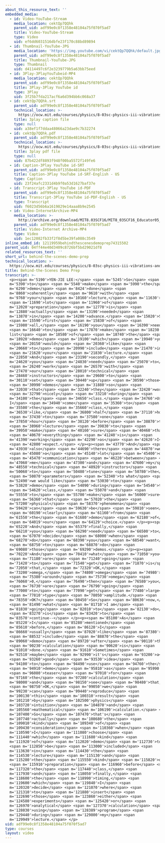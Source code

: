 ```yaml
---
about_this_resource_text: ''
embedded_media:
  - id: Video-YouTube-Stream
    media_location: cektQp7QQhk
    parent_uid: adf99e0c8f1358e48104a75f070f5ad7
    title: Video-YouTube-Stream
    type: Video
    uid: ef6dd6031516dbfe23f170c88bd89894
  - id: Thumbnail-YouTube-JPG
    media_location: 'https://img.youtube.com/vi/cektQp7QQhk/default.jpg'
    parent_uid: adf99e0c8f1358e48104a75f070f5ad7
    title: Thumbnail-YouTube-JPG
    type: Thumbnail
    uid: d4114497c6f2e3239779b5a63bb75eed
  - id: 3Play-3PlayYouTubeid-MP4
    media_location: cektQp7QQhk
    parent_uid: adf99e0c8f1358e48104a75f070f5ad7
    title: 3Play-3Play YouTube id
    type: 3Play
    uid: 3f25b7fda217acf6a6d394bb6c068a37
  - id: cektQp7QQhk.srt
    parent_uid: adf99e0c8f1358e48104a75f070f5ad7
    technical_location: >-
      https://ocw.mit.edu/courses/physics/8-03sc-physics-iii-vibrations-and-waves-fall-2016/instructor-insights/behind-the-scenes-demo-prep/cektQp7QQhk.srt
    title: 3play caption file
    type: null
    uid: a38ef1f7ddaa48066a23dae9c7b32274
  - id: cektQp7QQhk.pdf
    parent_uid: adf99e0c8f1358e48104a75f070f5ad7
    technical_location: >-
      https://ocw.mit.edu/courses/physics/8-03sc-physics-iii-vibrations-and-waves-fall-2016/instructor-insights/behind-the-scenes-demo-prep/cektQp7QQhk.pdf
    title: 3play pdf file
    type: null
    uid: 87b422df8893f948f00ba5572f149fe6
  - id: Caption-3Play YouTube id-SRT
    parent_uid: adf99e0c8f1358e48104a75f070f5ad7
    title: Caption-3Play YouTube id-SRT-English - US
    type: Caption
    uid: 23f24afc2331d4b9f0a53d1627baf37e
  - id: Transcript-3Play YouTube id-PDF
    parent_uid: adf99e0c8f1358e48104a75f070f5ad7
    title: Transcript-3Play YouTube id-PDF-English - US
    type: Transcript
    uid: f6023d56b6a1619829e14aaa8b9e2545
  - id: Video-InternetArchive-MP4
    media_location: >-
      http://archive.org/download/MIT8.03SCF16/MIT8_03SCF16_Educator05_Behind-the-Scenes_Demo_Prep_300k.mp4
    parent_uid: adf99e0c8f1358e48104a75f070f5ad7
    title: Video-Internet Archive-MP4
    type: Video
    uid: 1ec12082fb33f2f8d5be39fa088c3549
inline_embed_id: 12119959behindthescenesdemoprep74315502
parent_uid: 04ff44e40d3409c8726bf5bd29021df8
related_resources_text: ''
short_url: behind-the-scenes-demo-prep
technical_location: >-
  https://ocw.mit.edu/courses/physics/8-03sc-physics-iii-vibrations-and-waves-fall-2016/instructor-insights/behind-the-scenes-demo-prep
title: Behind-the-Scenes Demo Prep
transcript: >-
  <p><span m='5190'>YEN-JIE LEE:</span> <span m='5245'>So</span> <span
  m='5390'>to</span> <span m='5540'>make</span> <span m='5990'>the</span> <span
  m='6290'>demo</span> <span m='8424'>done</span> <span
  m='8860'>coherently</span> <span m='9610'>with</span> <span
  m='9760'>your</span> <span m='10160'>lecture,</span> <span m='11630'>a</span>
  <span m='11690'>lot</span> <span m='11960'>of</span> <span
  m='12020'>preparation</span> <span m='12770'>is</span> <span
  m='12880'>actually</span> <span m='13190'>needed</span> <span
  m='13870'>in</span> <span m='14200'>advance.</span> <span m='15020'>So</span>
  <span m='15590'>first</span> <span m='15830'>of</span> <span
  m='15980'>all,</span> <span m='16190'>you</span> <span m='16390'>need</span>
  <span m='16640'>to</span> <span m='17870'>make</span> <span m='18230'>a
  list</span> <span m='18580'>of</span> <span m='18740'>the</span> <span
  m='18920'>demo</span> <span m='19100'>which</span> <span m='19940'>you</span>
  <span m='20150'>would</span> <span m='20360'>like</span> <span
  m='20660'>to</span> <span m='20990'>include</span> <span m='21470'>in</span>
  <span m='21620'>your</span> <span m='21830'>lecture.</span> <span
  m='22850'>And</span> <span m='23190'>secondly,</span> <span
  m='24620'>you</span> <span m='24830'>need</span> <span m='25070'>to</span>
  <span m='26240'>work</span> <span m='26570'>with</span> <span
  m='27470'>our</span> <span m='28010'>technical</span> <span
  m='28460'>instructors</span> <span m='29600'>to</span> <span
  m='30110'>set</span> <span m='30440'>up</span> <span m='30590'>those</span>
  <span m='30990'>demos</span> <span m='31880'>so</span> <span
  m='32030'>that</span> <span m='32240'>they</span> <span m='32420'>work</span>
  <span m='32790'>nicely</span> <span m='33210'>during</span> <span
  m='34100'>the</span> <span m='34650'>class.</span> <span m='34760'>Usually,
  I</span> <span m='34940'>come</span> <span m='35360'>to</span> <span
  m='35500'>the</span> <span m='35660'>class,</span> <span
  m='36530'>like,</span> <span m='36800'>half</span> <span m='37110'>hour</span>
  <span m='37430'>to</span> <span m='37580'>one</span> <span
  m='37850'>hour</span> <span m='38120'>before</span> <span m='38870'>the</span>
  <span m='38960'>lecture</span> <span m='39830'>to</span> <span
  m='39950'>make</span> <span m='40160'>sure</span> <span m='40460'>that</span>
  <span m='40670'>everything</span> <span m='41240'>is</span> <span
  m='41390'>working</span> <span m='42290'>as</span> <span m='42620'>I</span>
  <span m='42800'>expect.</span> </p><p><span m='43770'>And</span> <span
  m='43930'>also</span> <span m='44690'>there</span> <span m='44870'>were</span>
  <span m='45080'>a</span> <span m='45140'>lot</span> <span m='45400'>of</span>
  <span m='45470'>communication</span> <span m='46220'>between</span> <span
  m='47060'>me</span> <span m='47300'>and</span> <span m='47600'>my</span> <span
  m='48550'>technical</span> <span m='48920'>instructors</span> <span
  m='50060'>to</span> <span m='50480'>tune</span> <span m='50780'>the</span>
  <span m='50870'>parameters</span> <span m='52340'>to what</span> <span
  m='52490'>we would like</span> <span m='53030'>to</span> <span
  m='53820'>demo</span> <span m='54090'>during</span> <span m='54540'>the</span>
  <span m='54620'>class,</span> <span m='55070'>and</span> <span
  m='55550'>to</span> <span m='55700'>make</span> <span m='56000'>sure</span>
  <span m='56360'>that</span> <span m='57020'>the</span> <span
  m='57200'>physical</span> <span m='58370'>phenomena</span> <span
  m='59420'>can</span> <span m='59630'>be</span> <span m='59810'>seen</span>
  <span m='60190'>clearly</span> <span m='61160'>from</span> <span
  m='61550'>the</span> <span m='61680'>demo</span> <span m='62180'>of</span>
  <span m='64019'>our</span> <span m='64129'>choice.</span> </p><p><span
  m='65220'>And</span> <span m='65379'>finally,</span> <span
  m='66210'>you</span> <span m='66290'>need</span> <span m='66500'>to</span>
  <span m='67070'>decide</span> <span m='68000'>when</span> <span
  m='68270'>do</span> <span m='68390'>you</span> <span m='68540'>want</span>
  <span m='68750'>to</span> <span m='68870'>do</span> <span
  m='69080'>those</span> <span m='69290'>demos.</span> </p><p><span
  m='70220'>And</span> <span m='70410'>what</span> <span m='71050'>you</span>
  <span m='71180'>are</span> <span m='71240'>going</span> <span
  m='71420'>to</span> <span m='71540'>get</span> <span m='71870'>is</span> <span
  m='72050'>that,</span> <span m='72320'>OK,</span> <span
  m='73200'>omega,</span> <span m='74800'>omega</span> <span m='74980'>D</span>
  <span m='75380'>around</span> <span m='75730'>omega</span> <span
  m='76060'>0,</span> <span m='76490'>then</span> <span m='76580'>you</span>
  <span m='76730'>are</span> <span m='76790'>going</span> <span
  m='77000'>to</span> <span m='77090'>get</span> <span m='77480'>large</span>
  <span m='77810'>type</span> <span m='78050'>amplitude.</span> <span
  m='78350'>OK?</span> <span m='80450'>So</span> <span m='80630'>now,</span>
  <span m='81490'>what</span> <span m='81710'>I am</span> <span
  m='81830'>going</span> <span m='82010'>to</span> <span m='82130'>do</span>
  <span m='83270'>is</span> <span m='83420'>to</span> <span
  m='83570'>continue--</span> </p><p><span m='85100'>As</span> <span
  m='85220'>I</span> <span m='85280'>mentioned</span> <span
  m='85610'>before,</span> <span m='86120'>I</span> <span
  m='86660'>usually</span> <span m='87020'>like</span> <span m='87380'>to</span>
  <span m='88532'>include</span> <span m='88870'>the</span> <span
  m='89060'>demo</span> <span m='89720'>after</span> <span m='90110'>the</span>
  <span m='90230'>calculation</span> <span m='90620'>is</span> <span
  m='91010'>done.</span> <span m='91610'>Sometimes</span> <span
  m='92510'>maybe</span> <span m='92990'>it's</span> <span m='93200'>a</span>
  <span m='93260'>good</span> <span m='93530'>idea</span> <span
  m='94100'>to</span> <span m='94490'>use</span> <span m='94760'>the</span>
  <span m='94910'>demo</span> <span m='95810'>as</span> <span m='95990'>a</span>
  <span m='96080'>teaser</span> <span m='97010'>for</span> <span
  m='97160'>the</span> <span m='97280'>calculation</span> <span
  m='98000'>and</span> <span m='98150'>see</span> <span m='98480'>that,</span>
  <span m='98750'>OK,</span> <span m='99050'>we</span> <span
  m='99230'>can</span> <span m='99440'>reproduce</span> <span
  m='100130'>this</span> <span m='100310'>result</span> <span
  m='101210'>by</span> <span m='102500'>physics</span> <span
  m='103720'>intuition</span> <span m='104870'>and</span> <span
  m='105560'>mathematical</span> <span m='106190'>calculation.</span> <span
  m='107400'>So</span> <span m='107470'>that's</span> <span
  m='107740'>actually</span> <span m='108680'>the</span> <span
  m='109010'>kind</span> <span m='109340'>of</span> <span
  m='109430'>consideration</span> <span m='110360'>when</span> <span
  m='110590'>I</span> <span m='111080'>choose</span> <span
  m='111440'>which</span> <span m='111680'>kind</span> <span
  m='111920'>of</span> <span m='112020'>demo</span> <span m='112730'>to</span>
  <span m='112850'>be</span> <span m='113000'>included</span> <span
  m='113630'>in</span> <span m='114430'>the</span> <span
  m='114530'>lecture</span> <span m='115130'>and</span> <span
  m='115280'>the</span> <span m='115550'>kind</span> <span m='115820'>of</span>
  <span m='115910'>preparation</span> <span m='116960'>before</span> <span
  m='117320'>the</span> <span m='117440'>class,</span> <span
  m='117930'>and</span> <span m='118050'>finally,</span> <span
  m='118600'>the</span> <span m='118990'>timing,</span> <span
  m='119600'>which</span> <span m='119840'>I</span> <span
  m='120320'>decide</span> <span m='121070'>where</span> <span
  m='121310'>to</span> <span m='121880'>insert</span> <span
  m='122690'>those</span> <span m='123860'>either</span> <span
  m='124580'>experiments</span> <span m='125420'>or</span> <span
  m='126970'>analytical</span> <span m='127370'>calculation</span> <span
  m='128030'>using</span> <span m='128389'>program</span> <span
  m='129440'>during</span> <span m='129800'>my</span> <span
  m='129949'>lecture.</span> </p>
uid: adf99e0c8f1358e48104a75f070f5ad7
type: courses
layout: video
---
```


